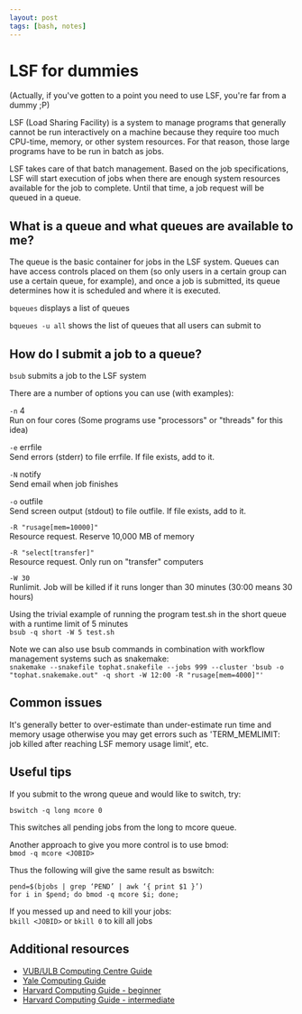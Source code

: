 ```yaml
---
layout: post
tags: [bash, notes]
---
```


# LSF for dummies

(Actually, if you've gotten to a point you need to use LSF, you're far from a dummy ;P)

LSF (Load Sharing Facility) is a system to manage programs that generally cannot be run interactively on a machine because they require too much CPU-time, memory, or other system resources. For that reason, those large programs have to be run in batch as jobs.

LSF takes care of that batch management. Based on the job specifications, LSF will start execution of jobs when there are enough system resources available for the job to complete. Until that time, a job request will be queued in a queue.


## What is a queue and what queues are available to me?

The queue is the basic container for jobs in the LSF system. Queues can have access controls placed on them (so only users in a certain group can use a certain queue, for example), and once a job is submitted, its queue determines how it is scheduled and where it is executed.

`bqueues` displays a list of queues

`bqueues -u all` shows the list of queues that all users can submit to


## How do I submit a job to a queue?

`bsub` submits a job to the LSF system

There are a number of options you can use (with examples):

`-n` 4  
Run on four cores (Some programs use "processors" or "threads" for this idea)

`-e` errfile  
Send errors (stderr) to file errfile. If file exists, add to it. 

`-N` notify  
Send email when job finishes

`-o` outfile  
Send screen output (stdout) to file outfile. If file exists, add to it. 

`-R "rusage[mem=10000]"`  
Resource request. Reserve 10,000 MB of memory

`-R "select[transfer]"`  
Resource request. Only run on "transfer" computers

`-W 30`  
Runlimit. Job will be killed if it runs longer than 30 minutes (30:00 means 30 hours)

Using the trivial example of running the program test.sh in the short queue with a runtime limit of 5 minutes  
`bsub -q short -W 5 test.sh`

Note we can also use bsub commands in combination with workflow management systems such as snakemake:  
`snakemake --snakefile tophat.snakefile --jobs 999 --cluster 'bsub -o "tophat.snakemake.out" -q short -W 12:00 -R "rusage[mem=4000]"'`

## Common issues

It's generally better to over-estimate than under-estimate run time and memory usage otherwise you may get errors such as 'TERM_MEMLIMIT: job killed after reaching LSF memory usage limit', etc. 

## Useful tips

If you submit to the wrong queue and would like to switch, try:

`bswitch -q long mcore 0`

This switches all pending jobs from the long to mcore queue. 

Another approach to give you more control is to use bmod:  
`bmod -q mcore <JOBID>`

Thus the following will give the same result as bswitch:
```
pend=$(bjobs | grep ‘PEND’ | awk ‘{ print $1 }’)
for i in $pend; do bmod -q mcore $i; done;
```

If you messed up and need to kill your jobs:  
`bkill <JOBID>` or `bkill 0` to kill all jobs


## Additional resources
- [VUB/ULB Computing Centre Guide](http://www.vub.ac.be/BFUCC/LSF/)  
- [Yale Computing Guide](http://research.computing.yale.edu/support/hpc/user-guide/submitting-jobs-lsf)  
- [Harvard Computing Guide - beginner](https://wiki.med.harvard.edu/Orchestra/IntroductionToLSF)  
- [Harvard Computing Guide - intermediate](https://wiki.med.harvard.edu/Orchestra/IntermediateLSF)  
